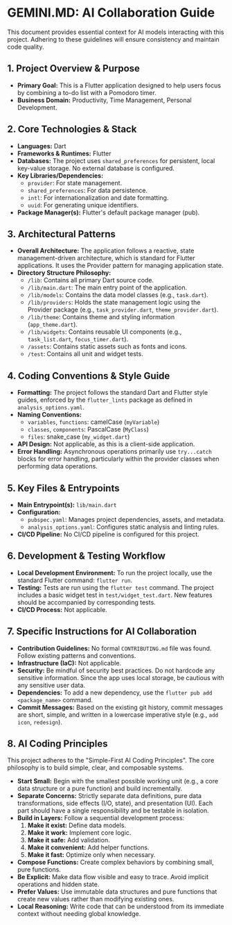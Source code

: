 # GEMINI.MD: AI Collaboration Guide

This document provides essential context for AI models interacting with this project. Adhering to these guidelines will ensure consistency and maintain code quality.

## 1. Project Overview & Purpose

* **Primary Goal:** This is a Flutter application designed to help users focus by combining a to-do list with a Pomodoro timer.
* **Business Domain:** Productivity, Time Management, Personal Development.

## 2. Core Technologies & Stack

* **Languages:** Dart
* **Frameworks & Runtimes:** Flutter
* **Databases:** The project uses `shared_preferences` for persistent, local key-value storage. No external database is configured.
* **Key Libraries/Dependencies:**
    * `provider`: For state management.
    * `shared_preferences`: For data persistence.
    * `intl`: For internationalization and date formatting.
    * `uuid`: For generating unique identifiers.
* **Package Manager(s):** Flutter's default package manager (pub).

## 3. Architectural Patterns

* **Overall Architecture:** The application follows a reactive, state management-driven architecture, which is standard for Flutter applications. It uses the Provider pattern for managing application state.
* **Directory Structure Philosophy:**
    * `/lib`: Contains all primary Dart source code.
    * `/lib/main.dart`: The main entry point of the application.
    * `/lib/models`: Contains the data model classes (e.g., `task.dart`).
    * `/lib/providers`: Holds the state management logic using the Provider package (e.g., `task_provider.dart`, `theme_provider.dart`).
    * `/lib/theme`: Contains theme and styling information (`app_theme.dart`).
    * `/lib/widgets`: Contains reusable UI components (e.g., `task_list.dart`, `focus_timer.dart`).
    * `/assets`: Contains static assets such as fonts and icons.
    * `/test`: Contains all unit and widget tests.

## 4. Coding Conventions & Style Guide

* **Formatting:** The project follows the standard Dart and Flutter style guides, enforced by the `flutter_lints` package as defined in `analysis_options.yaml`.
* **Naming Conventions:**
    * `variables`, `functions`: camelCase (`myVariable`)
    * `classes`, `components`: PascalCase (`MyClass`)
    * `files`: snake_case (`my_widget.dart`)
* **API Design:** Not applicable, as this is a client-side application.
* **Error Handling:** Asynchronous operations primarily use `try...catch` blocks for error handling, particularly within the provider classes when performing data operations.

## 5. Key Files & Entrypoints

* **Main Entrypoint(s):** `lib/main.dart`
* **Configuration:**
    * `pubspec.yaml`: Manages project dependencies, assets, and metadata.
    * `analysis_options.yaml`: Configures static analysis and linting rules.
* **CI/CD Pipeline:** No CI/CD pipeline is configured for this project.

## 6. Development & Testing Workflow

* **Local Development Environment:** To run the project locally, use the standard Flutter command: `flutter run`.
* **Testing:** Tests are run using the `flutter test` command. The project includes a basic widget test in `test/widget_test.dart`. New features should be accompanied by corresponding tests.
* **CI/CD Process:** Not applicable.

## 7. Specific Instructions for AI Collaboration

* **Contribution Guidelines:** No formal `CONTRIBUTING.md` file was found. Follow existing patterns and conventions.
* **Infrastructure (IaC):** Not applicable.
* **Security:** Be mindful of security best practices. Do not hardcode any sensitive information. Since the app uses local storage, be cautious with any sensitive user data.
* **Dependencies:** To add a new dependency, use the `flutter pub add <package_name>` command.
* **Commit Messages:** Based on the existing git history, commit messages are short, simple, and written in a lowercase imperative style (e.g., `add icon`, `redesign`).

## 8. AI Coding Principles

This project adheres to the "Simple-First AI Coding Principles". The core philosophy is to build simple, clear, and composable systems.

*   **Start Small:** Begin with the smallest possible working unit (e.g., a core data structure or a pure function) and build incrementally.
*   **Separate Concerns:** Strictly separate data definitions, pure data transformations, side effects (I/O, state), and presentation (UI). Each part should have a single responsibility and be testable in isolation.
*   **Build in Layers:** Follow a sequential development process:
    1.  **Make it exist:** Define data models.
    2.  **Make it work:** Implement core logic.
    3.  **Make it safe:** Add validation.
    4.  **Make it convenient:** Add helper functions.
    5.  **Make it fast:** Optimize only when necessary.
*   **Compose Functions:** Create complex behaviors by combining small, pure functions.
*   **Be Explicit:** Make data flow visible and easy to trace. Avoid implicit operations and hidden state.
*   **Prefer Values:** Use immutable data structures and pure functions that create new values rather than modifying existing ones.
*   **Local Reasoning:** Write code that can be understood from its immediate context without needing global knowledge.